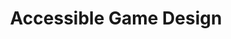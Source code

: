 ---
layout: default
category: session
id: accessible-game-design
title: Accessible Game Design
permalink: /schedule#accessible-game-design

day: Saturday
time: 1&colon;30pm - 2&colon;45pm
timeorder: 5
room: Rm. 803

talks:
  - Metatuning Accessibility&colon; How High Life&#33; Redefined Collaborative Design
  - CLONE WARS&colon; The irrelevance of ownership in a collectivist development cycle
---